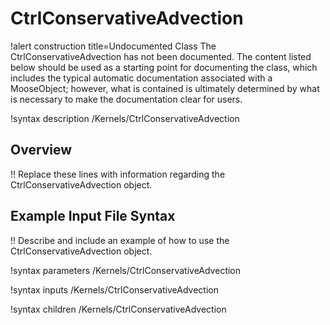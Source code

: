 # CtrlConservativeAdvection

!alert construction title=Undocumented Class
The CtrlConservativeAdvection has not been documented. The content listed below should be used as a starting point for
documenting the class, which includes the typical automatic documentation associated with a
MooseObject; however, what is contained is ultimately determined by what is necessary to make the
documentation clear for users.

!syntax description /Kernels/CtrlConservativeAdvection

## Overview

!! Replace these lines with information regarding the CtrlConservativeAdvection object.

## Example Input File Syntax

!! Describe and include an example of how to use the CtrlConservativeAdvection object.

!syntax parameters /Kernels/CtrlConservativeAdvection

!syntax inputs /Kernels/CtrlConservativeAdvection

!syntax children /Kernels/CtrlConservativeAdvection
